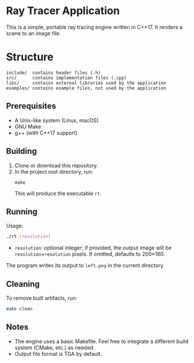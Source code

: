# Ray Tracer Application

This is a simple, portable ray tracing engine written in C++17. It renders a scene to an image file.

# Structure

    include/  contains header files (.h)
    src/      contains implementation files (.cpp)
    libs/     contains external libraries used by the application
    examples/ contains example files, not used by the application

## Prerequisites
- A Unix-like system (Linux, macOS)
- GNU Make
- g++ (with C++17 support)

## Building
1. Clone or download this repository.
2. In the project root directory, run:
   ```
   make
   ```
   This will produce the executable `rt`.

## Running
Usage:
```sh
./rt [resolution]
```
- `resolution`: optional integer; if provided, the output image will be `resolution`×`resolution` pixels.
  If omitted, defaults to 200×160.

The program writes its output to `left.png` in the current directory.

## Cleaning
To remove built artifacts, run:
```sh
make clean
```

## Notes
- The engine uses a basic Makefile. Feel free to integrate a different build system (CMake, etc.) as needed.
- Output file format is TGA by default.
